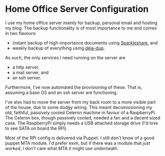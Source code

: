 # Home Office Server Configuration #

I use my home office server mainly for backup, personal email and hosting my blog.  The backup functionality is of most importance to me and comes in two flavours:

  * instant backup of high-importance documents using [Sparkleshare](http://www.sparkleshare.org), and
  * weekly backup of everything using [déja-dup](https://launchpad.net/deja-dup).

As such, the only services I need running on the server are

  * a http server,
  * a mail server, and
  * an ssh server.

Furthermore, I've now automated the provisioning of these.  That is, assuming a base OS and an ssh server are functioning.

I've also had to move the server from my back room to a more visible part of the house, due to some dodgy wiring.  This meant decomissioning my old, faithful, passively cooled Celeron machine in favour of a RaspberryPi.  The Celeron box, though passively cooled, needed a fan and a decent sized case.  The RaspberryPi simply needs a USB attached storage drive (I'd love to see SATA on board the RPi).

Most of the RPi config is delivered via Puppet.  I still don't know of a good puppet MTA module.  I'd prefer exim, but if there was a module that _just worked_, I don't care what MTA it might use underneath.